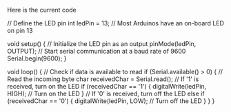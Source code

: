 Here is the current code

// Define the LED pin
int ledPin = 13; // Most Arduinos have an on-board LED on pin 13

void setup() {
  // Initialize the LED pin as an output
  pinMode(ledPin, OUTPUT);
  // Start serial communication at a baud rate of 9600
  Serial.begin(9600);
}

void loop() {
  // Check if data is available to read
  if (Serial.available() > 0) {
    // Read the incoming byte
    char receivedChar = Serial.read();
    // If '1' is received, turn on the LED
    if (receivedChar == '1') {
      digitalWrite(ledPin, HIGH); // Turn on the LED
    }
    // If '0' is received, turn off the LED
    else if (receivedChar == '0') {
      digitalWrite(ledPin, LOW); // Turn off the LED
    }
  }
}
